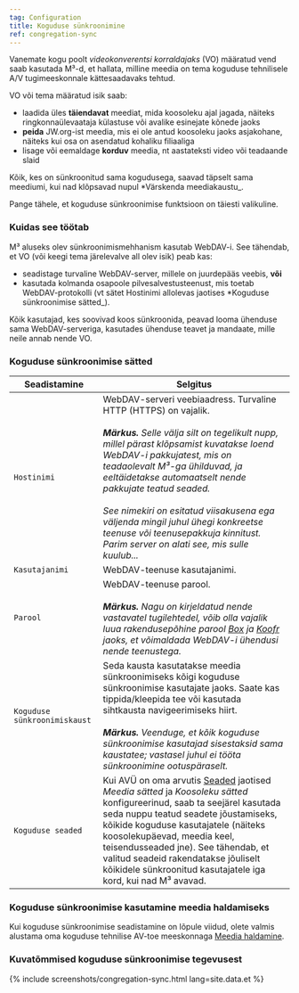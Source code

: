 ```yaml
---
tag: Configuration
title: Koguduse sünkroonimine
ref: congregation-sync
---
```


Vanemate kogu poolt *videokonverentsi korraldajaks* (VO) määratud vend saab kasutada M³-d, et hallata, milline meedia on tema koguduse tehnilisele A/V tugimeeskonnale kättesaadavaks tehtud.

VO või tema määratud isik saab:

- laadida üles **täiendavat** meediat, mida koosoleku ajal jagada, näiteks ringkonnaülevaataja külastuse või avalike esinejate kõnede jaoks
- **peida** JW.org-ist meedia, mis ei ole antud koosoleku jaoks asjakohane, näiteks kui osa on asendatud kohaliku filiaaliga
- lisage või eemaldage **korduv** meedia, nt aastateksti video või teadaande slaid

Kõik, kes on sünkroonitud sama kogudusega, saavad täpselt sama meediumi, kui nad klõpsavad nupul *Värskenda meediakaustu_.

Pange tähele, et koguduse sünkroonimise funktsioon on täiesti valikuline.

### Kuidas see töötab

M³ aluseks olev sünkroonimismehhanism kasutab WebDAV-i. See tähendab, et VO (või keegi tema järelevalve all olev isik) peab kas:

- seadistage turvaline WebDAV-server, millele on juurdepääs veebis, **või**
- kasutada kolmanda osapoole pilvesalvestusteenust, mis toetab WebDAV-protokolli (vt sätet Hostinimi allolevas jaotises *Koguduse sünkroonimise sätted_).

Kõik kasutajad, kes soovivad koos sünkroonida, peavad looma ühenduse sama WebDAV-serveriga, kasutades ühenduse teavet ja mandaate, mille neile annab nende VO.

### Koguduse sünkroonimise sätted

| Seadistamine | Selgitus |
| ------- | ----------- |
| `Hostinimi` | WebDAV-serveri veebiaadress. Turvaline HTTP (HTTPS) on vajalik. <br><br> ***Märkus.** Selle välja silt on tegelikult nupp, millel pärast klõpsamist kuvatakse loend WebDAV-i pakkujatest, mis on teadaolevalt M³-ga ühilduvad, ja eeltäidetakse automaatselt nende pakkujate teatud seaded. <br><br> See nimekiri on esitatud viisakusena ega väljenda mingil juhul ühegi konkreetse teenuse või teenusepakkuja kinnitust. Parim server on alati see, mis sulle kuulub...* |
| `Kasutajanimi` | WebDAV-teenuse kasutajanimi. |
| `Parool` | WebDAV-teenuse parool. <br><br> ***Märkus.** Nagu on kirjeldatud nende vastavatel tugilehtedel, võib olla vajalik luua rakendusepõhine parool [Box](https://support.box.com/hc/en-us/articles/360043696414-WebDAV-with-Box) ja [Koofr](https://koofr.eu/help/koofr_with_webdav/how-do-i-connect-a-service-to-koofr-through-webdav/) jaoks, et võimaldada WebDAV-i ühendusi nende teenustega.* |
| `Koguduse sünkroonimiskaust` | Seda kausta kasutatakse meedia sünkroonimiseks kõigi koguduse sünkroonimise kasutajate jaoks. Saate kas tippida/kleepida tee või kasutada sihtkausta navigeerimiseks hiirt. <br><br> ***Märkus.** Veenduge, et kõik koguduse sünkroonimise kasutajad sisestaksid sama kaustatee; vastasel juhul ei tööta sünkroonimine ootuspäraselt.* |
| `Koguduse seaded` | Kui AVÜ on oma arvutis [Seaded]({{page.lang}}/#configuration) jaotised *Meedia sätted* ja *Koosoleku sätted* konfigureerinud, saab ta seejärel kasutada seda nuppu teatud seadete jõustamiseks, kõikide koguduse kasutajatele (näiteks koosolekupäevad, meedia keel, teisendusseaded jne). See tähendab, et valitud seadeid rakendatakse jõuliselt kõikidele sünkroonitud kasutajatele iga kord, kui nad M³ avavad. |

### Koguduse sünkroonimise kasutamine meedia haldamiseks

Kui koguduse sünkroonimise seadistamine on lõpule viidud, olete valmis alustama oma koguduse tehnilise AV-toe meeskonnaga [Meedia haldamine]({{page.lang}}/#manage-media).

### Kuvatõmmised koguduse sünkroonimise tegevusest

{% include screenshots/congregation-sync.html lang=site.data.et %}
